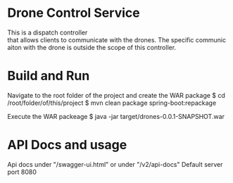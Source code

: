 # Drone Control Service
This is a dispatch controller that allows clients to communicate with the drones. The specific communicaiton with the drone is outside the scope of this controller.

# Build and Run
Navigate to the root folder of the project and create the WAR package
$ cd /root/folder/of/this/project
$ mvn clean package spring-boot:repackage

Execute the WAR packeage
$ java -jar target/drones-0.0.1-SNAPSHOT.war

# API Docs and usage
Api docs under "/swagger-ui.html" or under "/v2/api-docs"
Default server port 8080


